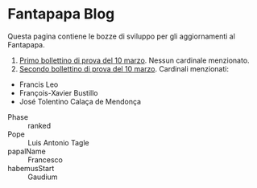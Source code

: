 # Fantapapa Blog

Questa pagina contiene le bozze di sviluppo per gli aggiornamenti al Fantapapa.

1. [Primo bollettino di prova del 10 marzo](bulletin/03-10.html). Nessun cardinale menzionato.
2. [Secondo bollettino di prova del 10 marzo](bulletin/03-10-bis.html).  Cardinali menzionati:
  -  Francis Leo
  -  François-Xavier Bustillo
  -  José Tolentino Calaça de Mendonça

<dl>
  <dt>Phase</dt>
  <dd>ranked</dd>
  <dt>Pope</dt>
  <dd>Luis Antonio Tagle</dd>
  <dt>papalName</dt>
  <dd>Francesco</dd>
  <dt>habemusStart</dt>
  <dd>Gaudium</dd>
</dl>
